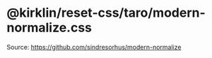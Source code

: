 # @kirklin/reset-css/taro/modern-normalize.css

Source: <https://github.com/sindresorhus/modern-normalize>
